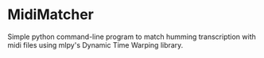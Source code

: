 # MidiMatcher
Simple python command-line program to match humming transcription with midi files using mlpy's Dynamic Time Warping library.
